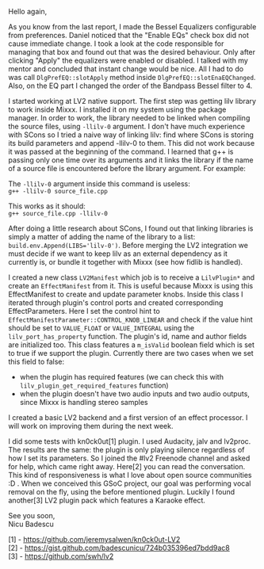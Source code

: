 Hello again,

As you know from the last report, I made the Bessel Equalizers
configurable from preferences. Daniel noticed that the "Enable EQs"
check box did not cause immediate change. I took a look at the code
responsible for managing that box and found out that was the desired
behaviour. Only after clicking "Apply" the equalizers were enabled or
disabled. I talked with my mentor and concluded that instant change
would be nice. All I had to do was call `DlgPrefEQ::slotApply` method
inside `DlgPrefEQ::slotEnaEQChanged`. Also, on the EQ part I changed the
order of the Bandpass Bessel filter to 4.

I started working at LV2 native support. The first step was getting lilv
library to work inside Mixxx. I installed it on my system using the
package manager. In order to work, the library needed to be linked when
compiling the source files, using `-llilv-0` argument. I don't have much
experience with SCons so I tried a naive way of linking lilv: find where
SCons is storing its build parameters and append -llilv-0 to them. This
did not work because it was passed at the beginning of the command. I
learned that g++ is passing only one time over its arguments and it
links the library if the name of a source file is encountered before the
library argument. For example:

The `-llilv-0` argument inside this command is useless:  
`g++ -llilv-0 source_file.cpp`

This works as it should:  
`g++ source_file.cpp -llilv-0`

After doing a little research about SCons, I found out that linking
libraries is simply a matter of adding the name of the library to a
list: `build.env.Append(LIBS='lilv-0')`. Before merging the LV2
integration we must decide if we want to keep lilv as an external
dependency as it currently is, or bundle it together with Mixxx (see how
fidlib is handled).

I created a new class `LV2Manifest` which job is to receive a
`LilvPlugin*` and create an `EffectManifest` from it. This is useful
because Mixxx is using this EffectManifest to create and update
parameter knobs. Inside this class I iterated through plugin's control
ports and created corresponding EffectParameters. Here I set the control
hint to `EffectManifestParameter::CONTROL_KNOB_LINEAR` and check if the
value hint should be set to `VALUE_FLOAT` or `VALUE_INTEGRAL` using the
`lilv_port_has_property` function. The plugin's id, name and author
fields are initialized too. This class features a `m_isValid` boolean
field which is set to true if we support the plugin. Currently there are
two cases when we set this field to false:

  - when the plugin has required features (we can check this with
    `lilv_plugin_get_required_features` function)
  - when the plugin doesn't have two audio inputs and two audio outputs,
    since Mixxx is handling stereo samples

I created a basic LV2 backend and a first version of an effect
processor. I will work on improving them during the next week.

I did some tests with kn0ck0ut\[1\] plugin. I used Audacity, jalv and
lv2proc. The results are the same: the plugin is only playing silence
regardless of how I set its parameters. So I joined the \#lv2 Freenode
channel and asked for help, which came right away. Here\[2\] you can
read the conversation. This kind of responsiveness is what I love about
open source communities :D . When we conceived this GSoC project, our
goal was performing vocal removal on the fly, using the before mentioned
plugin. Luckily I found another\[3\] LV2 plugin pack which features a
Karaoke effect.

See you soon,  
Nicu Badescu

\[1\] - <https://github.com/jeremysalwen/kn0ck0ut-LV2>  
\[2\] - <https://gist.github.com/badescunicu/724b035396ed7bdd9ac8>  
\[3\] - <https://github.com/swh/lv2>
